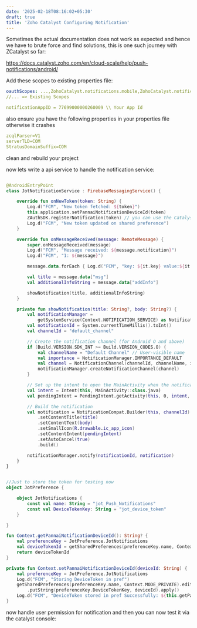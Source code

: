 ```yaml
---
date: '2025-02-18T08:16:02+05:30' 
draft: true
title: 'Zoho Catalyst Configuring Notification'
---
```


Sometimes the actual documentation does not work as expected and hence we have to brute force and find solutions, this is one such journey with ZCatalyst so far:


https://docs.catalyst.zoho.com/en/cloud-scale/help/push-notifications/android/

Add these scopes to existing properties file:

```yml
oauthScopes: ...,ZohoCatalyst.notifications.mobile,ZohoCatalyst.notifications.mobile.register
//... => Existing Scopes

notificationAppID = 77699000000260009 \\ Your App Id
```

also ensure you have the following properties in your properties file otherwise it crashes

```yml
zcqlParser=V1
serverTLD=COM
StratusDomainSuffix=COM
```

clean and rebuild your project

now lets write a api service to handle the notification service:


```kotlin

@AndroidEntryPoint
class JotNotificationService : FirebaseMessagingService() {

    override fun onNewToken(token: String) {
        Log.d("FCM", "New token fetched: ${token}")
        this.application.setPannaiNotificationDeviceId(token)
        ZAuthSDK.registerNotification(token) // you can use the CatalystSDK here to register the notification
        Log.d("FCM", "New token updated on shared preference")
    }

    override fun onMessageReceived(message: RemoteMessage) {
        super.onMessageReceived(message)
        Log.d("FCM", "Message received: ${message.notification}")
        Log.d("FCM", "1: ${message}")

        message.data.forEach { Log.d("FCM", "key: ${it.key} value:${it.value}") }

        val title = message.data["msg"]
        val additionalInfoString = message.data["addInfo"]

        showNotification(title, additionalInfoString)
    }

    private fun showNotification(title: String?, body: String?) {
        val notificationManager =
            getSystemService(Context.NOTIFICATION_SERVICE) as NotificationManager
        val notificationId = System.currentTimeMillis().toInt()
        val channelId = "default_channel"

        // Create the notification channel (for Android O and above)
        if (Build.VERSION.SDK_INT >= Build.VERSION_CODES.O) {
            val channelName = "Default Channel" // User-visible name
            val importance = NotificationManager.IMPORTANCE_DEFAULT
            val channel = NotificationChannel(channelId, channelName, importance)
            notificationManager.createNotificationChannel(channel)
        }

        // Set up the intent to open the MainActivity when the notification is clicked
        val intent = Intent(this, MainActivity::class.java)
        val pendingIntent = PendingIntent.getActivity(this, 0, intent, PendingIntent.FLAG_IMMUTABLE)

        // Build the notification
        val notification = NotificationCompat.Builder(this, channelId)
            .setContentTitle(title)
            .setContentText(body)
            .setSmallIcon(R.drawable.ic_app_icon)
            .setContentIntent(pendingIntent)
            .setAutoCancel(true)
            .build()

        notificationManager.notify(notificationId, notification)
    }
}


//Just to store the token for testing now
object JotPreference {

    object JotNotifications {
        const val name: String = "jot_Push_Notifications"
        const val DeviceTokenKey: String = "jot_device_token"
    }

}

fun Context.getPannaiNotificationDeviceId(): String? {
    val preferenceKey = JotPreference.JotNotifications
    val deviceTokenId = getSharedPreferences(preferenceKey.name, Context.MODE_PRIVATE).getString(preferenceKey.DeviceTokenKey, null)
    return deviceTokenId
}

private fun Context.setPannaiNotificationDeviceId(deviceId: String) {
    val preferenceKey = JotPreference.JotNotifications
    Log.d("FCM", "Storing DeviceToken in pref")
    getSharedPreferences(preferenceKey.name, Context.MODE_PRIVATE).edit()
        .putString(preferenceKey.DeviceTokenKey, deviceId).apply()
    Log.d("FCM", "DeviceToken stored in pref Successfully: ${this.getPannaiNotificationDeviceId()}")
}
```

now handle user permission for notification and then you can now test it via the catalyst console: